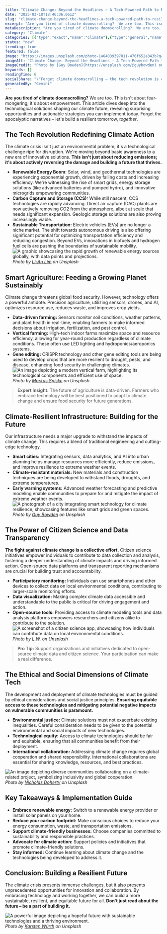 ```yaml
---
title: "Climate Change: Beyond the Headlines – A Tech-Powered Path to Resilience"
date: "2025-03-18T18:46:36.061Z"
slug: "climate-change-beyond-the-headlines-a-tech-powered-path-to-resilience"
excerpt: "Are you tired of climate doomscrolling?  We are too. This isn't about fear-mongering; it's about empowerment.  This article dives deep into the technological solutions shaping our climate future, revealing surprising opportunities and actionable strategies you can implement today.  Forget the apocalyptic narratives – let's build a resilient tomorrow, together."
metaDescription: "Are you tired of climate doomscrolling?  We are too. This isn't about fear-mongering; it's about empowerment.  This article dives deep into the technologic..."
category: "Climate"
categories: [{"type":"exact","name":"Climate"},{"type":"general","name":"Environmental Science"},{"type":"medium","name":"Atmospheric Modeling"},{"type":"specific","name":"Climate Projections"},{"type":"niche","name":"GCM Calibration"}]
status: "new"
trending: true
featured: false
image: "https://images.unsplash.com/photo-1464039397811-476f652a343b?q=85&w=1200&fit=max&fm=webp&auto=compress"
imageAlt: "Climate Change: Beyond the Headlines – A Tech-Powered Path to Resilience"
imageCredit: "Photo by [Guy Bowden](https://unsplash.com/@guybowden) on Unsplash"
keywords: []
readingTime: 6
socialShare: "\"Forget climate doomscrolling – the tech revolution is creating surprising solutions to climate change.  Let's build a resilient future, together.\""
generatedBy: "Gemini"
---
```




**Are you tired of climate doomscrolling?**  We are too. This isn't about fear-mongering; it's about empowerment.  This article dives deep into the technological solutions shaping our climate future, revealing surprising opportunities and actionable strategies you can implement today.  Forget the apocalyptic narratives – let's build a resilient tomorrow, *together*.

## The Tech Revolution Redefining Climate Action

The climate crisis isn't just an environmental problem; it's a technological challenge ripe for disruption.  We're moving beyond basic awareness to a new era of innovative solutions. **This isn't just about reducing emissions; it's about actively reversing the damage and building a future that thrives.**

*   **Renewable Energy Boom:** Solar, wind, and geothermal technologies are experiencing exponential growth, driven by falling costs and increasing efficiency.  We're witnessing the rise of smart grids, energy storage solutions (like advanced batteries and pumped hydro), and innovative microgrids empowering communities.
*   **Carbon Capture and Storage (CCS):**  While still nascent, CCS technologies are rapidly advancing.  Direct air capture (DAC) plants are now actively removing CO2 from the atmosphere, albeit at scale that needs significant expansion.  Geologic storage solutions are also proving increasingly viable.
*   **Sustainable Transportation:**  Electric vehicles (EVs) are no longer a niche market.  The shift towards autonomous driving is also offering significant potential for optimizing transportation efficiency and reducing congestion.  Beyond EVs, innovations in biofuels and hydrogen fuel cells are pushing the boundaries of sustainable mobility.
![A graphic showcasing the rapid growth of renewable energy sources globally, with data points and projections.](https://images.unsplash.com/photo-1552799446-159ba9523315?q=85&w=1200&fit=max&fm=webp&auto=compress)
*Photo by [Li-An Lim](https://unsplash.com/@li_anlim) on Unsplash*

## Smart Agriculture: Feeding a Growing Planet Sustainably

Climate change threatens global food security.  However, technology offers a powerful antidote.  Precision agriculture, utilizing sensors, drones, and AI, optimizes resource use, reduces waste, and improves crop yields.

*   **Data-driven farming:**  Sensors monitor soil conditions, weather patterns, and plant health in real-time, enabling farmers to make informed decisions about irrigation, fertilization, and pest control.
*   **Vertical farming:**  High-tech indoor farms maximize space and resource efficiency, allowing for year-round production regardless of climate conditions.  These often use LED lighting and hydroponics/aeroponics systems.
*   **Gene editing:**  CRISPR technology and other gene editing tools are being used to develop crops that are more resilient to drought, pests, and disease, enhancing food security in challenging climates.
![An image depicting a modern vertical farm, highlighting its technological components and efficient use of space.](https://images.unsplash.com/photo-1570358934836-6802981e481e?q=85&w=1200&fit=max&fm=webp&auto=compress)
*Photo by [Markus Spiske](https://unsplash.com/@markusspiske) on Unsplash*

> **Expert Insight:**  The future of agriculture is data-driven.  Farmers who embrace technology will be best positioned to adapt to climate change and ensure food security for future generations.

## Climate-Resilient Infrastructure: Building for the Future

Our infrastructure needs a major upgrade to withstand the impacts of climate change.  This requires a blend of traditional engineering and cutting-edge technology.

*   **Smart cities:**  Integrating sensors, data analytics, and AI into urban planning helps manage resources more efficiently, reduce emissions, and improve resilience to extreme weather events.
*   **Climate-resistant materials:**  New materials and construction techniques are being developed to withstand floods, droughts, and extreme temperatures.
*   **Early warning systems:**  Advanced weather forecasting and predictive modeling enable communities to prepare for and mitigate the impact of extreme weather events.
![A photograph of a city integrating smart technology for climate resilience, showcasing features like smart grids and green spaces.](https://images.unsplash.com/photo-1464039397811-476f652a343b?q=85&w=1200&fit=max&fm=webp&auto=compress)
*Photo by [Guy Bowden](https://unsplash.com/@guybowden) on Unsplash*

## The Power of Citizen Science and Data Transparency

**The fight against climate change is a collective effort.** Citizen science initiatives empower individuals to contribute to data collection and analysis, fostering a deeper understanding of climate impacts and driving informed action.  Open-source data platforms and transparent reporting mechanisms are crucial for building trust and accountability.

*   **Participatory monitoring:**  Individuals can use smartphones and other devices to collect data on local environmental conditions, contributing to larger-scale monitoring efforts.
*   **Data visualization:**  Making complex climate data accessible and understandable to the public is critical for driving engagement and action.
*   **Open-source tools:**  Providing access to climate modeling tools and data analysis platforms empowers researchers and citizens alike to contribute to the solution.
![A screenshot of a citizen science app, showcasing how individuals can contribute data on local environmental conditions.](https://images.unsplash.com/photo-1472114864173-39596323454f?q=85&w=1200&fit=max&fm=webp&auto=compress)
*Photo by [L.W.](https://unsplash.com/@lwalz) on Unsplash*

> **Pro Tip:**  Support organizations and initiatives dedicated to open-source climate data and citizen science.  Your participation can make a real difference.

## The Ethical and Social Dimensions of Climate Tech

The development and deployment of climate technologies must be guided by ethical considerations and social justice principles.  **Ensuring equitable access to these technologies and mitigating potential negative impacts on vulnerable communities is paramount.**

*   **Environmental justice:**  Climate solutions must not exacerbate existing inequalities.  Careful consideration needs to be given to the potential environmental and social impacts of new technologies.
*   **Technological equity:**  Access to climate technologies should be fair and equitable, ensuring that all communities benefit from their deployment.
*   **International collaboration:**  Addressing climate change requires global cooperation and shared responsibility.  International collaborations are essential for sharing knowledge, resources, and best practices.

![An image depicting diverse communities collaborating on a climate-related project, symbolizing inclusivity and global cooperation.](https://images.unsplash.com/photo-1548337138-e87d889cc369?q=85&w=1200&fit=max&fm=webp&auto=compress)
*Photo by [Nicholas Doherty](https://unsplash.com/@nrdoherty) on Unsplash*

## Key Takeaways & Implementation Guide

*   **Embrace renewable energy:**  Switch to a renewable energy provider or install solar panels on your home.
*   **Reduce your carbon footprint:**  Make conscious choices to reduce your energy consumption, waste, and transportation emissions.
*   **Support climate-friendly businesses:**  Choose companies committed to sustainability and responsible practices.
*   **Advocate for climate action:**  Support policies and initiatives that promote climate-friendly solutions.
*   **Stay informed:**  Continue learning about climate change and the technologies being developed to address it.

## Conclusion:  Building a Resilient Future

The climate crisis presents immense challenges, but it also presents unprecedented opportunities for innovation and collaboration.  By embracing technology and working together, we can build a more sustainable, resilient, and equitable future for all.  **Don't just read about the future – be a part of building it.**

![A powerful image depicting a hopeful future with sustainable technologies and a thriving environment.](https://images.unsplash.com/photo-1466611653911-95081537e5b7?q=85&w=1200&fit=max&fm=webp&auto=compress)
*Photo by [Karsten Würth](https://unsplash.com/@karsten_wuerth) on Unsplash*



<div class="reading-progress-container">
  <div id="reading-progress" class="reading-progress"></div>
</div>
